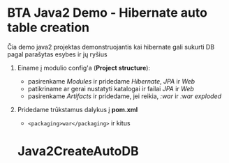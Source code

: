 # BTA Java2 Demo - Hibernate auto table creation

Čia demo java2 projektas demonstruojantis kai hibernate gali sukurti DB pagal parašytas esybes ir jų ryšius

1. Einame į modulio config'a (**Project structure**):
    - pasirenkame *Modules* ir pridedame *Hibernate*, *JPA* ir *Web*
    - patikriname ar gerai nustatyti katalogai ir failai *JPA* ir *Web*
    - pasirenkame *Artifacts* ir pridedame, jei reikia, *:war* ir *:war exploded* 

1. Pridedame trūkstamus dalykus į **pom.xml**
    - `<packaging>war</packaging>` ir kitus


    # Java2CreateAutoDB
